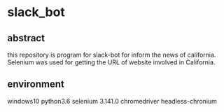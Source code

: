 # slack_bot

## abstract
this repository is program for slack-bot for inform the news of california.
Selenium was used for getting the URL of website involved in California.

## environment
windows10
python3.6
selenium 3.141.0
chromedriver
headless-chronium


